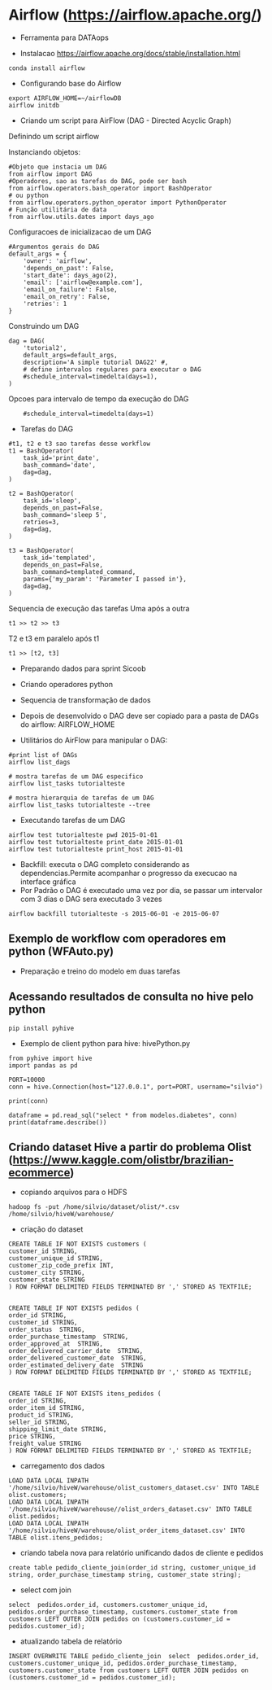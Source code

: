 # Airflow (https://airflow.apache.org/)
* Ferramenta para DATAops

* Instalacao https://airflow.apache.org/docs/stable/installation.html

```
conda install airflow
```

* Configurando base do Airflow

```
export AIRFLOW_HOME=~/airflowDB
airflow initdb
```

* Criando um script para AirFlow (DAG - Directed Acyclic Graph)


Definindo um script airflow 

Instanciando objetos:

```
#Objeto que instacia um DAG
from airflow import DAG
#Operadores, sao as tarefas do DAG, pode ser bash
from airflow.operators.bash_operator import BashOperator
# ou python
from airflow.operators.python_operator import PythonOperator
# Função utilitária de data
from airflow.utils.dates import days_ago
```

Configuracoes de inicializacao de um DAG

```
#Argumentos gerais do DAG
default_args = {
    'owner': 'airflow',
    'depends_on_past': False,
    'start_date': days_ago(2),
    'email': ['airflow@example.com'],
    'email_on_failure': False,
    'email_on_retry': False,
    'retries': 1
}
```

Construindo um DAG
```
dag = DAG(
    'tutorial2',
    default_args=default_args,
    description='A simple tutorial DAG22' #,
    # define intervalos regulares para executar o DAG
    #schedule_interval=timedelta(days=1),
)
```

Opcoes para intervalo de tempo da execução do DAG
```
    #schedule_interval=timedelta(days=1)
```

* Tarefas do DAG

```
#t1, t2 e t3 sao tarefas desse workflow
t1 = BashOperator(
    task_id='print_date',
    bash_command='date',
    dag=dag,
)

t2 = BashOperator(
    task_id='sleep',
    depends_on_past=False,
    bash_command='sleep 5',
    retries=3,
    dag=dag,
)

t3 = BashOperator(
    task_id='templated',
    depends_on_past=False,
    bash_command=templated_command,
    params={'my_param': 'Parameter I passed in'},
    dag=dag,
)
```

Sequencia de execução das tarefas
Uma após a outra
```
t1 >> t2 >> t3 
```

T2 e t3 em paralelo após t1
```
t1 >> [t2, t3] 
```

* Preparando dados para sprint Sicoob

* Criando operadores python

* Sequencia de transformação de dados

* Depois de desenvolvido o DAG deve ser copiado para a pasta de DAGs do airflow: AIRFLOW_HOME

* Utilitários do AirFlow para manipular o DAG:
```
#print list of DAGs
airflow list_dags

# mostra tarefas de um DAG especifico
airflow list_tasks tutorialteste

# mostra hierarquia de tarefas de um DAG
airflow list_tasks tutorialteste --tree
```

* Executando tarefas de um DAG
```
airflow test tutorialteste pwd 2015-01-01
airflow test tutorialteste print_date 2015-01-01
airflow test tutorialteste print_host 2015-01-01

```
* Backfill: executa o DAG completo considerando as dependencias.Permite acompanhar o progresso da execucao na interface gráfica
* Por Padrão o DAG é executado uma vez por dia, se passar um intervalor com 3 dias o DAG sera executado 3 vezes

```
airflow backfill tutorialteste -s 2015-06-01 -e 2015-06-07
```

## Exemplo de workflow com operadores em python (WFAuto.py)
  * Preparação e treino do modelo em duas tarefas

## Acessando resultados de consulta no hive pelo python
```
pip install pyhive
```

* Exemplo de client python para hive: hivePython.py

```
from pyhive import hive
import pandas as pd

PORT=10000
conn = hive.Connection(host="127.0.0.1", port=PORT, username="silvio")

print(conn)

dataframe = pd.read_sql("select * from modelos.diabetes", conn)
print(dataframe.describe())
```

## Criando dataset Hive a partir do problema Olist (https://www.kaggle.com/olistbr/brazilian-ecommerce)

* copiando arquivos para o HDFS

```
hadoop fs -put /home/silvio/dataset/olist/*.csv /home/silvio/hiveW/warehouse/
```

* criação do dataset

```
CREATE TABLE IF NOT EXISTS customers ( 
customer_id STRING,
customer_unique_id STRING,
customer_zip_code_prefix INT,
customer_city STRING,
customer_state STRING
) ROW FORMAT DELIMITED FIELDS TERMINATED BY ',' STORED AS TEXTFILE;


CREATE TABLE IF NOT EXISTS pedidos ( 
order_id STRING,
customer_id STRING,
order_status  STRING,
order_purchase_timestamp  STRING,
order_approved_at  STRING,
order_delivered_carrier_date  STRING,
order_delivered_customer_date  STRING,
order_estimated_delivery_date  STRING
) ROW FORMAT DELIMITED FIELDS TERMINATED BY ',' STORED AS TEXTFILE;


CREATE TABLE IF NOT EXISTS itens_pedidos ( 
order_id STRING,
order_item_id STRING,
product_id STRING,
seller_id STRING,
shipping_limit_date STRING,
price STRING,
freight_value STRING
) ROW FORMAT DELIMITED FIELDS TERMINATED BY ',' STORED AS TEXTFILE;

```

* carregamento dos dados

```
LOAD DATA LOCAL INPATH '/home/silvio/hiveW/warehouse/olist_customers_dataset.csv' INTO TABLE olist.customers; 
LOAD DATA LOCAL INPATH '/home/silvio/hiveW/warehouse//olist_orders_dataset.csv' INTO TABLE olist.pedidos;
LOAD DATA LOCAL INPATH '/home/silvio/hiveW/warehouse/olist_order_items_dataset.csv' INTO TABLE olist.itens_pedidos;
```

* criando tabela nova para relatório unificando dados de cliente e pedidos
```
create table pedido_cliente_join(order_id string, customer_unique_id string, order_purchase_timestamp string, customer_state string);
```

* select com join
```
select  pedidos.order_id, customers.customer_unique_id, pedidos.order_purchase_timestamp, customers.customer_state from customers LEFT OUTER JOIN pedidos on (customers.customer_id = pedidos.customer_id);
```

* atualizando tabela de relatório
```
INSERT OVERWRITE TABLE pedido_cliente_join  select  pedidos.order_id, customers.customer_unique_id, pedidos.order_purchase_timestamp, customers.customer_state from customers LEFT OUTER JOIN pedidos on (customers.customer_id = pedidos.customer_id);
```
